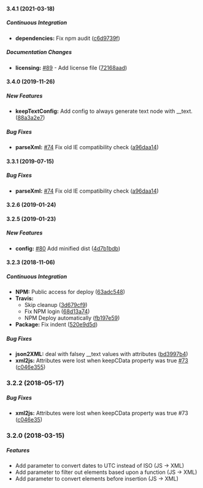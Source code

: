 #### 3.4.1 (2021-03-18)

##### Continuous Integration

* **dependencies:**  Fix npm audit ([c6d9739f](https://github.com/x2js/x2js/commit/c6d9739f226db2895fd657a7a06424761fde8f2f))

##### Documentation Changes

* **licensing:**  [#89](https://github.com/x2js/x2js/pull/89) - Add license file ([72168aad](https://github.com/x2js/x2js/commit/72168aadd5882763b5f954e879f6ce86fc86149e))

#### 3.4.0 (2019-11-26)

##### New Features

* **keepTextConfig:**  Add config to always generate text node with __text. ([88a3a2e7](https://github.com/x2js/x2js/commit/88a3a2e7864db976bdd8ffddaabab51a169e175a))

##### Bug Fixes

* **parseXml:**  [#74](https://github.com/x2js/x2js/pull/74) Fix old IE compatibility check ([a96daa14](https://github.com/x2js/x2js/commit/a96daa1480c63604c0d9e1882c4b890f9ba0f0f7))

#### 3.3.1 (2019-07-15)

##### Bug Fixes

* **parseXml:**  [#74](https://github.com/x2js/x2js/pull/74) Fix old IE compatibility check ([a96daa14](https://github.com/x2js/x2js/commit/a96daa1480c63604c0d9e1882c4b890f9ba0f0f7))

#### 3.2.6 (2019-01-24)
#### 3.2.5 (2019-01-23)

##### New Features

* **config:**  [#80](https://github.com/x2js/x2js/pull/80) Add minified dist ([4d7b1bdb](https://github.com/x2js/x2js/commit/4d7b1bdb3eca938afa45ed454d45e7478f43ceea))

#### 3.2.3 (2018-11-06)

##### Continuous Integration

* **NPM:**  Public access for deploy ([63adc548](https://github.com/x2js/x2js/commit/63adc548ecd51201b35f534fca6bd35d9a8b7ed1))
* **Travis:**
  *  Skip cleanup ([3d679cf9](https://github.com/x2js/x2js/commit/3d679cf95033fc1fda806807b24570641b3771d8))
  *  Fix NPM login ([68d13a74](https://github.com/x2js/x2js/commit/68d13a7433cdff80e8c4f179c03dd3354abdf5e5))
  *  NPM Deploy automatically ([fb197e59](https://github.com/x2js/x2js/commit/fb197e59f68fa6902c868e8a6ef2c0d8d0ba44c3))
* **Package:**  Fix indent ([520e9d5d](https://github.com/x2js/x2js/commit/520e9d5d84982477cfbb5866314fb9438f97cccd))

##### Bug Fixes

* **json2XML:**  deal with falsey __text values with attributes ([bd3997b4](https://github.com/x2js/x2js/commit/bd3997b47ad72e3398fbaaabe5ad46ca393b745a))
* **xml2js:**  Attributes were lost when keepCData property was true [#73](https://github.com/x2js/x2js/pull/73) ([c046e355](https://github.com/x2js/x2js/commit/c046e35556e0531be2309ace7adc4cf0c0f35036))

### 3.2.2 (2018-05-17)

##### Bug Fixes

* **xml2js:** Attributes were lost when keepCData property was true #73 ([c046e35](https://github.com/x2js/x2js/commit/c046e35))

### 3.2.0 (2018-03-15)

##### Features

* Add parameter to convert dates to UTC instead of ISO (JS -> XML)
* Add parameter to filter out elements based upon a function (JS -> XML)
* Add parameter to convert elements before insertion (JS -> XML)